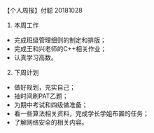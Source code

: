 【个人周报】付聪 20181028

1. 本周工作

  - 完成班级管理细则的制定和排版；
  - 完成王和兴老师的C++相关作业；
  - 认真学习高数。
  
2. 下周计划

  - 做好规划，充实自己；
  - 抽时间刷PAT乙题；
  - 为期中考试和四级做准备；
  - 看一些算法相关资料，完成学长学姐布置的任务；
  - 了解网络安全的相关内容。
